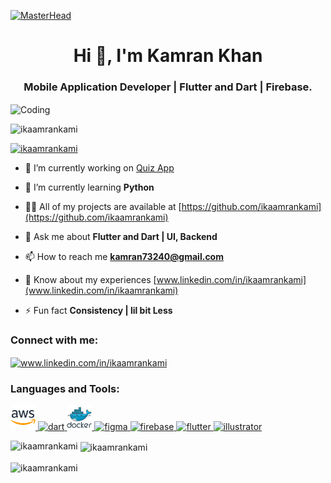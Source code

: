 [![MasterHead](https://miro.medium.com/v2/resize:fit:1400/1*xf7n_uJyy85hkxeb7lDFzg.gif)](https://github.com/ikaamrankami)
<h1 align="center">Hi 👋, I'm Kamran Khan</h1>
<h3 align="center">Mobile Application Developer | Flutter and Dart | Firebase.</h3>
<img align="center" alt="Coding" width="600" src="https://cdn.dribbble.com/users/1162077/screenshots/3848914/programmer.gif">

<p align="left"> <img src="https://komarev.com/ghpvc/?username=ikaamrankami&label=Profile%20views&color=0e75b6&style=flat" alt="ikaamrankami" /> </p>

<p align="left"> <a href="https://github.com/ryo-ma/github-profile-trophy"><img src="https://github-profile-trophy.vercel.app/?username=ikaamrankami" alt="ikaamrankami" /></a> </p>

- 🔭 I’m currently working on [Quiz App](https://github.com/ikaamrankami/quiz_app_firebase)

- 🌱 I’m currently learning **Python**

- 👨‍💻 All of my projects are available at [https://github.com/ikaamrankami](https://github.com/ikaamrankami)

- 💬 Ask me about **Flutter and Dart | UI, Backend**

- 📫 How to reach me **kamran73240@gmail.com**

- 📄 Know about my experiences [www.linkedin.com/in/ikaamrankami](www.linkedin.com/in/ikaamrankami)

- ⚡ Fun fact **Consistency | lil bit Less**

<h3 align="left">Connect with me:</h3>
<p align="left">
<a href="https://linkedin.com/in/www.linkedin.com/in/ikaamrankami" target="blank"><img align="center" src="https://raw.githubusercontent.com/rahuldkjain/github-profile-readme-generator/master/src/images/icons/Social/linked-in-alt.svg" alt="www.linkedin.com/in/ikaamrankami" height="30" width="40" /></a>
</p>

<h3 align="left">Languages and Tools:</h3>
<p align="left"> <a href="https://aws.amazon.com" target="_blank" rel="noreferrer"> <img src="https://raw.githubusercontent.com/devicons/devicon/master/icons/amazonwebservices/amazonwebservices-original-wordmark.svg" alt="aws" width="40" height="40"/> </a> <a href="https://dart.dev" target="_blank" rel="noreferrer"> <img src="https://www.vectorlogo.zone/logos/dartlang/dartlang-icon.svg" alt="dart" width="40" height="40"/> </a> <a href="https://www.docker.com/" target="_blank" rel="noreferrer"> <img src="https://raw.githubusercontent.com/devicons/devicon/master/icons/docker/docker-original-wordmark.svg" alt="docker" width="40" height="40"/> </a> <a href="https://www.figma.com/" target="_blank" rel="noreferrer"> <img src="https://www.vectorlogo.zone/logos/figma/figma-icon.svg" alt="figma" width="40" height="40"/> </a> <a href="https://firebase.google.com/" target="_blank" rel="noreferrer"> <img src="https://www.vectorlogo.zone/logos/firebase/firebase-icon.svg" alt="firebase" width="40" height="40"/> </a> <a href="https://flutter.dev" target="_blank" rel="noreferrer"> <img src="https://www.vectorlogo.zone/logos/flutterio/flutterio-icon.svg" alt="flutter" width="40" height="40"/> </a> <a href="https://www.adobe.com/in/products/illustrator.html" target="_blank" rel="noreferrer"> <img src="https://www.vectorlogo.zone/logos/adobe_illustrator/adobe_illustrator-icon.svg" alt="illustrator" width="40" height="40"/> </a> </p>

<p><img align="left" src="https://github-readme-stats.vercel.app/api/top-langs?username=ikaamrankami&show_icons=true&locale=en&layout=compact" alt="ikaamrankami" /></p>

<p>&nbsp;<img align="center" src="https://github-readme-stats.vercel.app/api?username=ikaamrankami&show_icons=true&locale=en" alt="ikaamrankami" /></p>

<p><img align="center" src="https://github-readme-streak-stats.herokuapp.com/?user=ikaamrankami&" alt="ikaamrankami" /></p>
